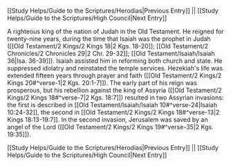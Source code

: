 [[Study Helps/Guide to the Scriptures/Herodias|Previous Entry]]  ||  [[Study Helps/Guide to the Scriptures/High Council|Next Entry]]

 A righteous king of the nation of Judah in the Old Testament. He reigned for twenty-nine years, during the time that Isaiah was the prophet in Judah ([[Old Testament/2 Kings/2 Kings 18|2 Kgs. 18-20]]; [[Old Testament/2 Chronicles/2 Chronicles 29|2 Chr. 29-32]]; [[Old Testament/Isaiah/Isaiah 36|Isa. 36-39]]). Isaiah assisted him in reforming both church and state. He suppressed idolatry and reinstated the temple services. Hezekiah's life was extended fifteen years through prayer and faith ([[Old Testament/2 Kings/2 Kings 20#^verse-1|2 Kgs. 20:1-7]]). The early part of his reign was prosperous, but his rebellion against the king of Assyria ([[Old Testament/2 Kings/2 Kings 18#^verse-7|2 Kgs. 18:7]]) resulted in two Assyrian invasions: the first is described in [[Old Testament/Isaiah/Isaiah 10#^verse-24|Isaiah 10:24-32]], the second in [[Old Testament/2 Kings/2 Kings 18#^verse-13|2 Kings 18:13-19:7]]. In the second invasion, Jerusalem was saved by an angel of the Lord ([[Old Testament/2 Kings/2 Kings 19#^verse-35|2 Kgs. 19:35]]).

[[Study Helps/Guide to the Scriptures/Herodias|Previous Entry]]  ||  [[Study Helps/Guide to the Scriptures/High Council|Next Entry]]